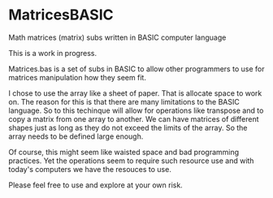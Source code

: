 # MatricesBASIC
Math matrices (matrix) subs written in BASIC computer language

This is a work in progress.

Matrices.bas is a set of subs in BASIC to allow other programmers to use for matrices manipulation how they seem fit.

I chose to use the array like a sheet of paper. That is allocate space to work on. The reason for this is that there are many limitations to the BASIC language. So to this techinque will allow for operations like transpose and to copy a matrix from one array to another. We can have matrices of different shapes just as long as they do not exceed the limits of the array. So the array needs to be defined large enough.

Of course, this might seem like waisted space and bad programming practices. Yet the operations seem to require such resource use and with today's computers we have the resouces to use.

Please feel free to use and explore at your own risk.
